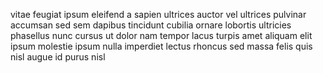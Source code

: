 vitae feugiat ipsum eleifend a sapien ultrices auctor vel ultrices pulvinar
accumsan sed sem dapibus tincidunt cubilia ornare lobortis ultricies phasellus
nunc cursus ut dolor nam tempor lacus turpis amet aliquam elit ipsum molestie
ipsum nulla imperdiet lectus rhoncus sed massa felis quis nisl augue id purus
nisl